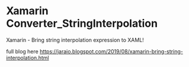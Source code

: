 # Xamarin Converter_StringInterpolation
Xamarin - Bring string interpolation expression to XAML!

full blog here
https://jaraio.blogspot.com/2019/08/xamarin-bring-string-interpolation.html
